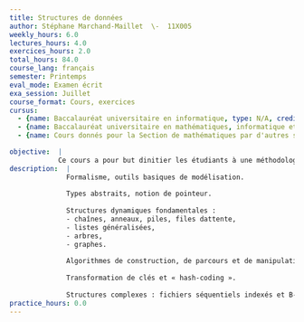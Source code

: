 ```yaml
---
title: Structures de données
author: Stéphane Marchand-Maillet  \-  11X005
weekly_hours: 6.0
lectures_hours: 4.0
exercices_hours: 2.0
total_hours: 84.0
course_lang: français
semester: Printemps
eval_mode: Examen écrit
exa_session: Juillet
course_format: Cours, exercices
cursus:
  - {name: Baccalauréat universitaire en informatique, type: N/A, credits: 7.0}
  - {name: Baccalauréat universitaire en mathématiques, informatique et sciences numériques, type: N/A, credits: 9.0}
  - {name: Cours donnés pour la Section de mathématiques par d'autres sections, type: N/A, credits: 7.0}

objective:  |
            Ce cours a pour but dinitier les étudiants à une méthodologie formelle à travers la modélisation dun panorama de structures de données complexes.
description:  |
              Formalisme, outils basiques de modélisation.
              
              Types abstraits, notion de pointeur.
              
              Structures dynamiques fondamentales :
              -	chaînes, anneaux, piles, files dattente,
              -	listes généralisées, 
              -	arbres,
              -	graphes.
              
              Algorithmes de construction, de parcours et de manipulation.
              
              Transformation de clés et « hash-coding ».
              
              Structures complexes : fichiers séquentiels indexés et B-arbres.
practice_hours: 0.0
---
```

